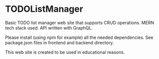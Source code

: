 # TODOListManager

Basic TODO list manager web site that supports CRUD operations.
MERN tech stack used. API written with GraphQL.

Please install (using npm for example) all the needed dependencies. See package.json files in frontend and backend directory.

This web site is created to be used in educational reasons.


